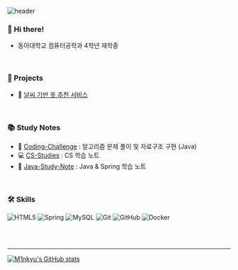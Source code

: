 ![header](https://capsule-render.vercel.app/api?type=soft&&color=57b3fe&height=150&section=header&text=Minkyu's%20GitHub&fontSize=70&fontColor=ffffff&animation=twinkling)

### 👋 Hi there!
- 동아대학교 컴퓨터공학과 4학년 재학중

<br>

### 📂 Projects
- 👔 [날씨 기반 옷 추천 서비스](https://github.com/M1nKyu/weather-clothes)

<br>

### 📚 Study Notes
- 🧠 [Coding-Challenge](https://github.com/M1nKyu/Coding-Challenges) : 알고리즘 문제 풀이 및 자료구조 구현 (Java)
- 💻 [CS-Studies](https://github.com/M1nKyu/CS-Studies) : CS 학습 노트
- 🌱 [Java-Study-Note](https://github.com/M1nKyu?tab=repositories) : Java & Spring 학습 노트

<br>

### 🛠️ Skills
![HTML5](https://img.shields.io/badge/html5-%23E34F26.svg?style=for-the-badge&logo=html5&logoColor=white)
![Spring](https://img.shields.io/badge/spring-%236DB33F.svg?style=for-the-badge&logo=spring&logoColor=white)
![MySQL](https://img.shields.io/badge/mysql-4479A1.svg?style=for-the-badge&logo=mysql&logoColor=white)
![Git](https://img.shields.io/badge/git-%23F05033.svg?style=for-the-badge&logo=git&logoColor=white)
![GitHub](https://img.shields.io/badge/github-%23121011.svg?style=for-the-badge&logo=github&logoColor=white)
![Docker](https://img.shields.io/badge/docker-%230db7ed.svg?style=for-the-badge&logo=docker&logoColor=white)


<br><br>
<hr>

[![M1nkyu's GitHub stats](https://github-readme-stats.vercel.app/api?username=M1nkyu&hide=stars,issues&show_icons=true&count_private=true&title_color=57b3fe&hide_border=false)](https://github.com/M1nKyu)


